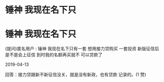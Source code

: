 # 锤神 我现在名下只

# 锤神 我现在名下只

(提问)匿名用户 : 锤神 我现在名下只有一套 想用接力贷购买 一套投资 新版征信后是不是会上征信 到时我的名额再买就不 可以贷款了

2019-04-13

回答：接力贷跟新不新征信没关，就是没有新政，也有贷款 记录的。(1 赞)
